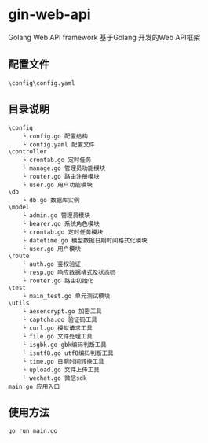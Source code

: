# gin-web-api
Golang Web API framework 基于Golang 开发的Web API框架

## 配置文件
```text
\config\config.yaml
```
## 目录说明
```text
\config
    └ config.go 配置结构
    └ config.yaml 配置文件
\controller
    └ crontab.go 定时任务
    └ manage.go 管理员功能模块
    └ router.go 路由注册模块
    └ user.go 用户功能模块
\db
    └ db.go 数据库实例
\model
    └ admin.go 管理员模块
    └ bearer.go 系统角色模块
    └ crontab.go 定时任务模块
    └ datetime.go 模型数据日期时间格式化模块
    └ user.go 用户模块
\route
    └ auth.go 鉴权验证
    └ resp.go 响应数据格式及状态码
    └ router.go 路由初始化
\test
    └ main_test.go 单元测试模块
\utils
    └ aesencrypt.go 加密工具
    └ captcha.go 验证码工具
    └ curl.go 模拟请求工具
    └ file.go 文件处理工具
    └ isgbk.go gbk编码判断工具
    └ isutf8.go utf8编码判断工具
    └ time.go 日期时间转换工具
    └ upload.go 文件上传工具
    └ wechat.go 微信sdk
main.go 应用入口
```
## 使用方法
```text
go run main.go
```


